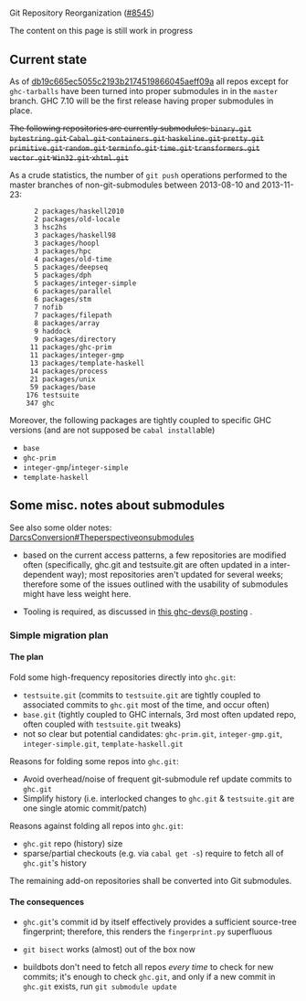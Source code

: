 #
Git Repository Reorganization ([\#8545](https://gitlab.staging.haskell.org/ghc/ghc/issues/8545))



The content on this page is still work in progress


## Current state



As of [db19c665ec5055c2193b2174519866045aeff09a](/trac/ghc/changeset/db19c665ec5055c2193b2174519866045aeff09a/ghc) all repos except for `ghc-tarballs` have been turned into proper submodules in in the `master` branch. GHC 7.10 will be the first release having proper submodules in place.



~~The following repositories are currently submodules: `binary.git` `bytestring.git` `Cabal.git` `containers.git` `haskeline.git` `pretty.git` `primitive.git` `random.git` `terminfo.git` `time.git` `transformers.git` `vector.git` `Win32.git` `xhtml.git`~~



As a crude statistics, the number of `git push` operations performed to the master branches of non-git-submodules between 2013-08-10 and 2013-11-23:


```wiki
      2 packages/haskell2010
      2 packages/old-locale
      3 hsc2hs
      3 packages/haskell98
      3 packages/hoopl
      3 packages/hpc
      4 packages/old-time
      5 packages/deepseq
      5 packages/dph
      5 packages/integer-simple
      6 packages/parallel
      6 packages/stm
      7 nofib
      7 packages/filepath
      8 packages/array
      9 haddock
      9 packages/directory
     11 packages/ghc-prim
     11 packages/integer-gmp
     13 packages/template-haskell
     14 packages/process
     21 packages/unix
     59 packages/base
    176 testsuite
    347 ghc
```


Moreover, the following packages are tightly coupled to specific GHC versions (and are not supposed be `cabal install`able)


- `base`
- `ghc-prim`
- `integer-gmp`/`integer-simple`
- `template-haskell`

## Some misc. notes about submodules



See also some older notes: [DarcsConversion\#Theperspectiveonsubmodules](darcs-conversion#the-perspective-on-submodules)


- based on the current access patterns, a few repositories are modified often (specifically,  ghc.git and testsuite.git are often updated in a inter-dependent way); most repositories aren't updated for several weeks; therefore some of the issues outlined with the usability of submodules might have less weight here.

- Tooling is required, as discussed in [
  this ghc-devs@ posting](http://permalink.gmane.org/gmane.comp.lang.haskell.ghc.devel/2718) .

### Simple migration plan


#### The plan



Fold some high-frequency repositories directly into `ghc.git`:


- `testsuite.git` (commits to `testsuite.git` are tightly coupled to associated commits to `ghc.git` most of the time, and occur often)
- `base.git` (tightly coupled to GHC internals, 3rd most often updated repo, often coupled with `testsuite.git` tweaks)
- not so clear but potential candidates: `ghc-prim.git`, `integer-gmp.git`, `integer-simple.git`, `template-haskell.git`


Reasons for folding some repos into `ghc.git`:


- Avoid overhead/noise of frequent git-submodule ref update commits to `ghc.git`
- Simplify history (i.e. interlocked changes to `ghc.git` & `testsuite.git` are one single atomic commit/patch)


Reasons against folding all repos into `ghc.git`:


- `ghc.git` repo (history) size
- sparse/partial checkouts (e.g. via `cabal get -s`) require to fetch all of `ghc.git`'s history


 



The remaining add-on repositories shall be converted into Git submodules.


#### The consequences


- `ghc.git`'s commit id by itself effectively provides a sufficient source-tree fingerprint; therefore, this renders the `fingerprint.py` superfluous

- `git bisect` works (almost) out of the box now

- buildbots don't need to fetch all repos *every time* to check for new commits; it's enough to check `ghc.git`, and only if a new commit in `ghc.git` exists, run `git submodule update`
